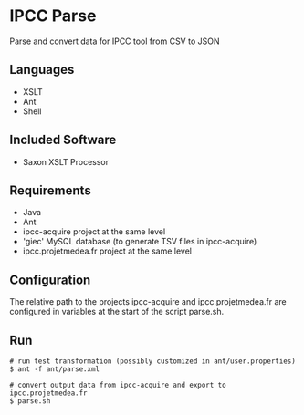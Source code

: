 # IPCC Parse
Parse and convert data for IPCC tool from CSV to JSON

## Languages

* XSLT
* Ant
* Shell

## Included Software

* Saxon XSLT Processor

## Requirements

* Java
* Ant
* ipcc-acquire project at the same level
* 'giec' MySQL database (to generate TSV files in ipcc-acquire)
* ipcc.projetmedea.fr project at the same level

## Configuration

The relative path to the projects ipcc-acquire and ipcc.projetmedea.fr
are configured in variables at the start of the script parse.sh.

## Run

    # run test transformation (possibly customized in ant/user.properties)
    $ ant -f ant/parse.xml

    # convert output data from ipcc-acquire and export to ipcc.projetmedea.fr
    $ parse.sh
